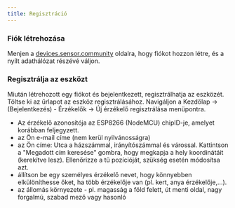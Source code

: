 ```yaml
---
title: Regisztráció
---
```


### Fiók létrehozása

Menjen a [devices.sensor.community](https://devices.sensor.community/register) oldalra, hogy fiókot hozzon létre, és a nyílt adathálózat részévé váljon.


### Regisztrálja az eszközt
Miután létrehozott egy fiókot és bejelentkezett, regisztrálhatja az eszközét. Töltse ki az űrlapot az eszköz regisztrálásához. Navigáljon a Kezdőlap -> (Bejelentkezés) - Érzékelők -> Új érzékelő regisztrálása menüpontra.

* Az érzékelő azonosítója az ESP8266 (NodeMCU) chipID-je, amelyet korábban feljegyzett.
* az Ön e-mail címe (nem kerül nyilvánosságra)
* az Ön címe: Utca a házszámmal, irányítószámmal és várossal. Kattintson a "Megadott cím keresése" gombra, hogy megkapja a hely koordinátáit (kerekítve lesz). Ellenőrizze a tű pozícióját, szükség esetén módosítsa azt.
* állítson be egy személyes érzékelő nevet, hogy könnyebben elkülöníthesse őket, ha több érzékelője van (pl. kert, anya érzékelője,...).
* az állomás környezete - pl. magasság a föld felett, út menti oldal, nagy forgalmú, szabad mező vagy hasonló
